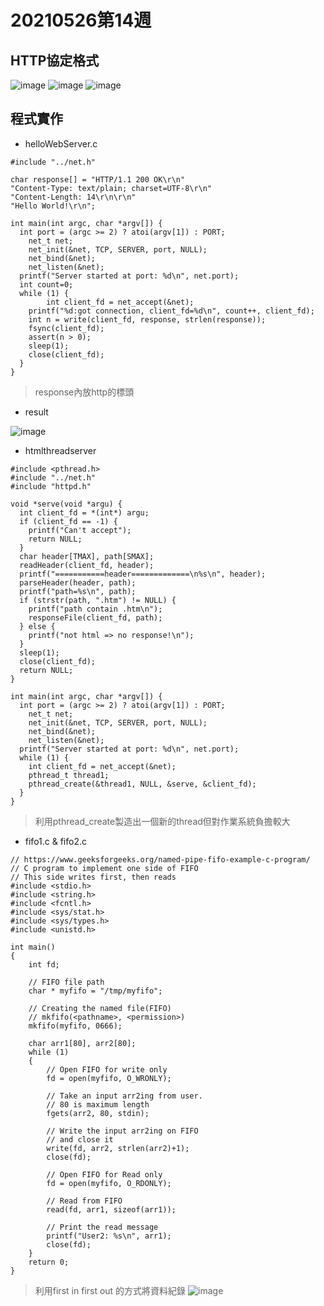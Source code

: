 # 20210526第14週
## HTTP協定格式
![image](https://user-images.githubusercontent.com/62127656/122156214-20c58380-ce9b-11eb-9094-2f21959f5960.png)
![image](https://user-images.githubusercontent.com/62127656/122156237-2e7b0900-ce9b-11eb-8b9c-c01e1b9231ff.png)
![image](https://user-images.githubusercontent.com/62127656/122156275-418dd900-ce9b-11eb-8f58-a2b8b0ef7d01.png)

## 程式實作
* helloWebServer.c
```
#include "../net.h"
 
char response[] = "HTTP/1.1 200 OK\r\n"
"Content-Type: text/plain; charset=UTF-8\r\n"
"Content-Length: 14\r\n\r\n"
"Hello World!\r\n";

int main(int argc, char *argv[]) {
  int port = (argc >= 2) ? atoi(argv[1]) : PORT;
	net_t net;
	net_init(&net, TCP, SERVER, port, NULL);
	net_bind(&net);
	net_listen(&net);
  printf("Server started at port: %d\n", net.port);
  int count=0;
  while (1) {
		int client_fd = net_accept(&net);
    printf("%d:got connection, client_fd=%d\n", count++, client_fd);
    int n = write(client_fd, response, strlen(response));
    fsync(client_fd);
    assert(n > 0);
    sleep(1);
    close(client_fd);
  }
}
```
>response內放http的標頭
* result 

![image](https://user-images.githubusercontent.com/62127656/122155583-d68fd280-ce99-11eb-8dca-ed055befba72.png)

* htmlthreadserver
```
#include <pthread.h>
#include "../net.h"
#include "httpd.h"

void *serve(void *argu) {
  int client_fd = *(int*) argu;
  if (client_fd == -1) {
    printf("Can't accept");
    return NULL;
  }
  char header[TMAX], path[SMAX];
  readHeader(client_fd, header);
  printf("===========header=============\n%s\n", header);
  parseHeader(header, path);
  printf("path=%s\n", path);
  if (strstr(path, ".htm") != NULL) {
    printf("path contain .htm\n");
    responseFile(client_fd, path);
  } else {
    printf("not html => no response!\n");
  }
  sleep(1);
  close(client_fd);
  return NULL;
}

int main(int argc, char *argv[]) {
  int port = (argc >= 2) ? atoi(argv[1]) : PORT;
	net_t net;
	net_init(&net, TCP, SERVER, port, NULL);
	net_bind(&net);
	net_listen(&net);
  printf("Server started at port: %d\n", net.port);
  while (1) {
    int client_fd = net_accept(&net);
    pthread_t thread1;
    pthread_create(&thread1, NULL, &serve, &client_fd);
  }
}
```
>利用pthread_create製造出一個新的thread但對作業系統負擔較大
* fifo1.c & fifo2.c
```
// https://www.geeksforgeeks.org/named-pipe-fifo-example-c-program/
// C program to implement one side of FIFO
// This side writes first, then reads
#include <stdio.h>
#include <string.h>
#include <fcntl.h>
#include <sys/stat.h>
#include <sys/types.h>
#include <unistd.h>
  
int main()
{
    int fd;
  
    // FIFO file path
    char * myfifo = "/tmp/myfifo";
  
    // Creating the named file(FIFO)
    // mkfifo(<pathname>, <permission>)
    mkfifo(myfifo, 0666);
  
    char arr1[80], arr2[80];
    while (1)
    {
        // Open FIFO for write only
        fd = open(myfifo, O_WRONLY);
  
        // Take an input arr2ing from user.
        // 80 is maximum length
        fgets(arr2, 80, stdin);
  
        // Write the input arr2ing on FIFO
        // and close it
        write(fd, arr2, strlen(arr2)+1);
        close(fd);
  
        // Open FIFO for Read only
        fd = open(myfifo, O_RDONLY);
  
        // Read from FIFO
        read(fd, arr1, sizeof(arr1));
  
        // Print the read message
        printf("User2: %s\n", arr1);
        close(fd);
    }
    return 0;
}
```
>利用first in first out 的方式將資料紀錄
![image](https://user-images.githubusercontent.com/62127656/122168117-735c6b00-ceae-11eb-8070-3be58ecacafe.png)
